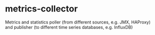 # metrics-collector
Metrics and statistics poller (from different sources, e.g. JMX, HAProxy) and publisher (to different time series databases, e.g. InfluxDB)

